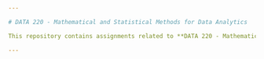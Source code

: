```yaml
---

# DATA 220 - Mathematical and Statistical Methods for Data Analytics

This repository contains assignments related to **DATA 220 - Mathematical and Statistical Methods for Data Analytics**. Topics include probability, statistics, linear algebra, and mathematical optimization, with a focus on programming for implementing these mathematical and statistical methods.

---
```

